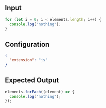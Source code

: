 
## Input
```javascript input
for (let i = 0; i < elements.length; i++) {
  console.log("nothing");
}
```

## Configuration
```json configuration
{
  "extension": "js"
}
```

## Expected Output
```javascript expected output
elements.forEach((element) => {
  console.log("nothing");
});
```
